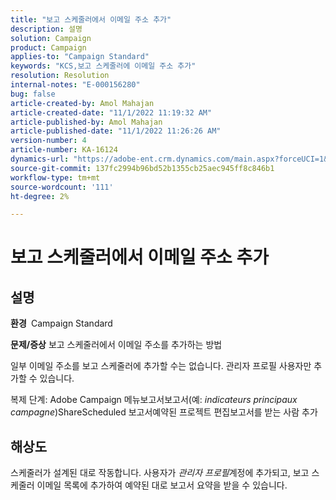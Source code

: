 ```yaml
---
title: "보고 스케줄러에서 이메일 주소 추가"
description: 설명
solution: Campaign
product: Campaign
applies-to: "Campaign Standard"
keywords: "KCS,보고 스케줄러에 이메일 주소 추가"
resolution: Resolution
internal-notes: "E-000156280"
bug: false
article-created-by: Amol Mahajan
article-created-date: "11/1/2022 11:19:32 AM"
article-published-by: Amol Mahajan
article-published-date: "11/1/2022 11:26:26 AM"
version-number: 4
article-number: KA-16124
dynamics-url: "https://adobe-ent.crm.dynamics.com/main.aspx?forceUCI=1&pagetype=entityrecord&etn=knowledgearticle&id=3863ba0a-d759-ed11-9561-6045bd006f95"
source-git-commit: 137fc2994b96bd52b1355cb25aec945ff8c846b1
workflow-type: tm+mt
source-wordcount: '111'
ht-degree: 2%

---
```


# 보고 스케줄러에서 이메일 주소 추가

## 설명

<b>환경 </b>
Campaign Standard


<b>문제/증상</b>
보고 스케줄러에서 이메일 주소를 추가하는 방법

일부 이메일 주소를 보고 스케줄러에 추가할 수는 없습니다. 관리자 프로필 사용자만 추가할 수 있습니다.

복제 단계: Adobe Campaign 메뉴보고서보고서(예: *indicateurs principaux campagne*)ShareScheduled 보고서예약된 프로젝트 편집보고서를 받는 사람 추가


## 해상도


스케줄러가 설계된 대로 작동합니다. 사용자가 *관리자 프로필*&#x200B;계정에 추가되고, 보고 스케줄러 이메일 목록에 추가하여 예약된 대로 보고서 요약을 받을 수 있습니다.




